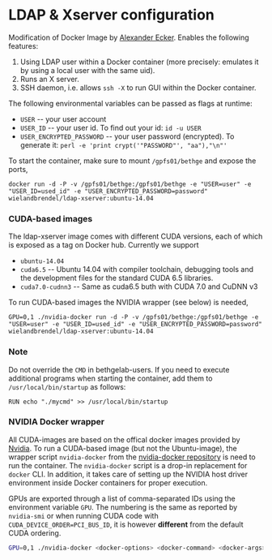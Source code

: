 # LDAP & Xserver configuration

Modification of Docker Image by [Alexander Ecker](https://github.com/aecker/docker). Enables the following features:

1. Using LDAP user within a Docker container (more precisely: emulates it by using a local user with the same uid).
2. Runs an X server.
3. SSH daemon, i.e. allows `ssh -X` to run GUI within the Docker container.

The following environmental variables can be passed as flags at runtime:

* `USER` -- your user account
* `USER_ID` -- your user id. To find out your id: `id -u USER`
* `USER_ENCRYPTED_PASSWORD` -- your user password (encrypted). To generate it: `perl -e 'print crypt('"PASSWORD"', "aa"),"\n"'`

To start the container, make sure to mount `/gpfs01/bethge` and expose the ports,

`docker run -d -P -v /gpfs01/bethge:/gpfs01/bethge -e "USER=user" -e "USER_ID=used_id" -e "USER_ENCRYPTED_PASSWORD=password" wielandbrendel/ldap-xserver:ubuntu-14.04`

### CUDA-based images

The ldap-xserver image comes with different CUDA versions, each of which is exposed as a tag on Docker hub. Currently we support

* `ubuntu-14.04`
* `cuda6.5` -- Ubuntu 14.04 with compiler toolchain, debugging tools and the development files for the standard CUDA 6.5 libraries.
* `cuda7.0-cudnn3` -- Same as cuda6.5 buth with CUDA 7.0 and CuDNN v3

To run CUDA-based images the NVIDIA wrapper (see below) is needed,

`GPU=0,1 ./nvidia-docker run -d -P -v /gpfs01/bethge:/gpfs01/bethge -e "USER=user" -e "USER_ID=used_id" -e "USER_ENCRYPTED_PASSWORD=password" wielandbrendel/ldap-xserver:ubuntu-14.04`


### Note

Do not override the `CMD` in bethgelab-users. If you need to execute additional programs when starting the container, add them to `/usr/local/bin/startup` as follows:

`RUN echo "./mycmd" >> /usr/local/bin/startup`

### NVIDIA Docker wrapper

All CUDA-images are based on the offical docker images provided by [Nvidia](https://github.com/NVIDIA/nvidia-docker). To run a CUDA-based image (but not the Ubuntu-image), the wrapper script ```nvidia-docker``` from the [nvidia-docker repository](https://github.com/NVIDIA/nvidia-docker) is need to run the container. The ```nvidia-docker``` script is a drop-in replacement for ```docker``` CLI. In addition, it takes care of setting up the NVIDIA host driver environment inside Docker containers for proper execution.

GPUs are exported through a list of comma-separated IDs using the environment variable ```GPU```.
The numbering is the same as reported by ```nvidia-smi``` or when running CUDA code with ```CUDA_DEVICE_ORDER=PCI_BUS_ID```, it is however **different** from the default CUDA ordering.

```sh
GPU=0,1 ./nvidia-docker <docker-options> <docker-command> <docker-args>
```
